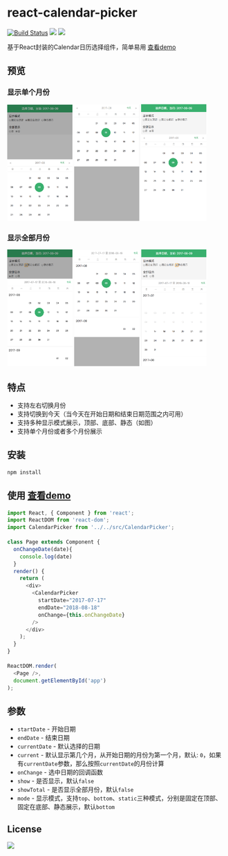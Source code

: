 # react-calendar-picker
[![Build Status](https://travis-ci.org/ChanceYu/react-calendar-picker.svg?branch=master)](https://travis-ci.org/ChanceYu/react-calendar-picker)
[![](https://img.shields.io/badge/language-JavaScript-brightgreen.svg)](https://github.com/ChanceYu/react-calendar-picker)
[![](https://img.shields.io/badge/license-MIT-blue.svg)](https://opensource.org/licenses/mit-license.php) 

基于React封装的Calendar日历选择组件，简单易用 [查看demo](./example/dist/index.html)


## 预览

### 显示单个月份
<div>
  <img width="30%" src="preview/preview_bottom.png" alt="react-calendar-picker" />
  <img width="30%" src="preview/preview_top.png" alt="react-calendar-picker" />
  <img width="30%" src="preview/preview_static.png" alt="react-calendar-picker" />
</div>

### 显示全部月份
<div>
  <img width="30%" src="preview/preview_total_bottom.png" alt="react-calendar-picker" />
  <img width="30%" src="preview/preview_total_top.png" alt="react-calendar-picker" />
  <img width="30%" src="preview/preview_total_static.png" alt="react-calendar-picker" />
</div>


## 特点

- 支持左右切换月份
- 支持切换到今天（当今天在开始日期和结束日期范围之内可用）
- 支持多种显示模式展示，顶部、底部、静态（如图）
- 支持单个月份或者多个月份展示


## 安装

```bash
npm install
```


## 使用 [查看demo](./example/dist/index.html)

```javascript
import React, { Component } from 'react';
import ReactDOM from 'react-dom';
import CalendarPicker from '../../src/CalendarPicker';

class Page extends Component {
  onChangeDate(date){
    console.log(date)
  }
  render() {
    return (
      <div>
        <CalendarPicker
          startDate="2017-07-17"
          endDate="2018-08-18"
          onChange={this.onChangeDate}
        />
      </div>
    );
  }
}

ReactDOM.render(
  <Page />,
  document.getElementById('app')
);

```


## 参数

- `startDate` - 开始日期
- `endDate` - 结束日期
- `currentDate` - 默认选择的日期
- `current` - 默认显示第几个月，从开始日期的月份为第一个月，默认: `0`，如果有`currentDate`参数，那么按照`currentDate`的月份计算
- `onChange` - 选中日期的回调函数
- `show` - 是否显示，默认`false`
- `showTotal` - 是否显示全部月份，默认`false`
- `mode` - 显示模式，支持`top`、`bottom`、`static`三种模式，分别是固定在顶部、固定在底部、静态展示，默认`bottom`


## License

[![](https://img.shields.io/badge/license-MIT-blue.svg)](https://opensource.org/licenses/mit-license.php) 
